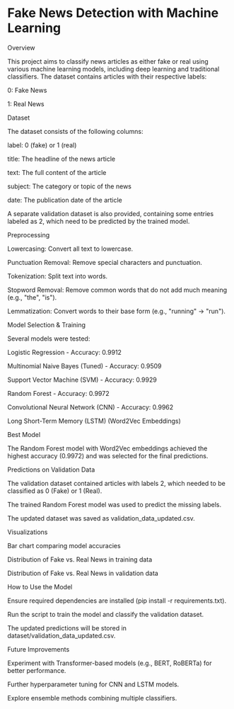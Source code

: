 # Fake News Detection with Machine Learning

Overview

This project aims to classify news articles as either fake or real using various machine learning models, including deep learning and traditional classifiers. The dataset contains articles with their respective labels:

0: Fake News

1: Real News

Dataset

The dataset consists of the following columns:

label: 0 (fake) or 1 (real)

title: The headline of the news article

text: The full content of the article

subject: The category or topic of the news

date: The publication date of the article

A separate validation dataset is also provided, containing some entries labeled as 2, which need to be predicted by the trained model.

Preprocessing

Lowercasing: Convert all text to lowercase.

Punctuation Removal: Remove special characters and punctuation.

Tokenization: Split text into words.

Stopword Removal: Remove common words that do not add much meaning (e.g., "the", "is").

Lemmatization: Convert words to their base form (e.g., "running" → "run").

Model Selection & Training

Several models were tested:

Logistic Regression - Accuracy: 0.9912

Multinomial Naive Bayes (Tuned) - Accuracy: 0.9509

Support Vector Machine (SVM) - Accuracy: 0.9929

Random Forest - Accuracy: 0.9972

Convolutional Neural Network (CNN) - Accuracy: 0.9962

Long Short-Term Memory (LSTM) (Word2Vec Embeddings)

Best Model

The Random Forest model with Word2Vec embeddings achieved the highest accuracy (0.9972) and was selected for the final predictions.

Predictions on Validation Data

The validation dataset contained articles with labels 2, which needed to be classified as 0 (Fake) or 1 (Real).

The trained Random Forest model was used to predict the missing labels.

The updated dataset was saved as validation_data_updated.csv.

Visualizations

Bar chart comparing model accuracies

Distribution of Fake vs. Real News in training data

Distribution of Fake vs. Real News in validation data

How to Use the Model

Ensure required dependencies are installed (pip install -r requirements.txt).

Run the script to train the model and classify the validation dataset.

The updated predictions will be stored in dataset/validation_data_updated.csv.

Future Improvements

Experiment with Transformer-based models (e.g., BERT, RoBERTa) for better performance.

Further hyperparameter tuning for CNN and LSTM models.

Explore ensemble methods combining multiple classifiers.
